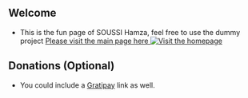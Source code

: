 ## Welcome
- This is the fun page of SOUSSI Hamza, feel free to use the dummy project
<a href="https://feelbad-dz.github.io/soussihamzadev/">Please visit the main page here </a>
[![Visit the homepage](https://cdn.rawgit.com/gratipay/gratipay-badge/2.3.0/dist/gratipay.png)](https://feelbad-dz.github.io/soussihamzadev/)

## Donations (Optional)

- You could include a <a href="https://cdn.rawgit.com/gratipay/gratipay-badge/2.3.0/dist/gratipay.png" target="_blank">Gratipay</a> link as well.
